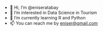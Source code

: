 - 👋 Hi, I’m @eniseratabay
- 👀 I’m interested in Data Science in Tourism
- 🌱 I’m currently learning R and Python
- 📫 You can reach me by eniser@gmail.com

<!---
eniseratabay/eniseratabay is a ✨ special ✨ repository because its `README.md` (this file) appears on your GitHub profile.
You can click the Preview link to take a look at your changes.
--->
